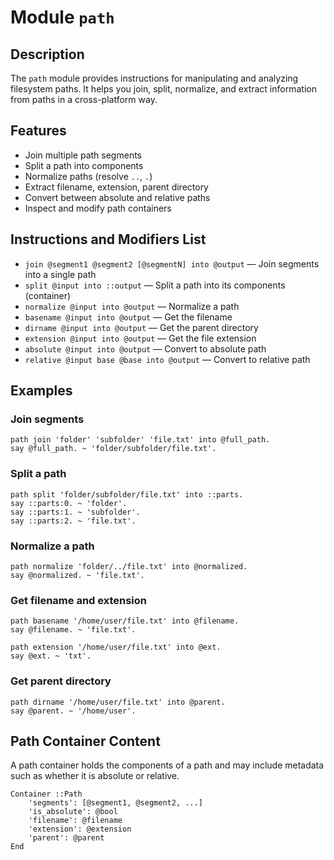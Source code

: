 # Module `path`

## Description

The `path` module provides instructions for manipulating and analyzing filesystem paths. It helps you join, split, normalize, and extract information from paths in a cross-platform way.

## Features

- Join multiple path segments
- Split a path into components
- Normalize paths (resolve `..`, `.`)
- Extract filename, extension, parent directory
- Convert between absolute and relative paths
- Inspect and modify path containers

## Instructions and Modifiers List

- `join @segment1 @segment2 [@segmentN] into @output` — Join segments into a single path
- `split @input into ::output` — Split a path into its components (container)
- `normalize @input into @output` — Normalize a path
- `basename @input into @output` — Get the filename
- `dirname @input into @output` — Get the parent directory
- `extension @input into @output` — Get the file extension
- `absolute @input into @output` — Convert to absolute path
- `relative @input base @base into @output` — Convert to relative path

## Examples

### Join segments

```
path join 'folder' 'subfolder' 'file.txt' into @full_path.
say @full_path. ~ 'folder/subfolder/file.txt'.
```

### Split a path

```
path split 'folder/subfolder/file.txt' into ::parts.
say ::parts:0. ~ 'folder'.
say ::parts:1. ~ 'subfolder'.
say ::parts:2. ~ 'file.txt'.
```

### Normalize a path

```
path normalize 'folder/../file.txt' into @normalized.
say @normalized. ~ 'file.txt'.
```

### Get filename and extension

```
path basename '/home/user/file.txt' into @filename.
say @filename. ~ 'file.txt'.

path extension '/home/user/file.txt' into @ext.
say @ext. ~ 'txt'.
```

### Get parent directory

```
path dirname '/home/user/file.txt' into @parent.
say @parent. ~ '/home/user'.
```

## Path Container Content

A path container holds the components of a path and may include metadata such as whether it is absolute or relative.

```
Container ::Path
    'segments': [@segment1, @segment2, ...]
    'is_absolute': @bool
    'filename': @filename
    'extension': @extension
    'parent': @parent
End
```
